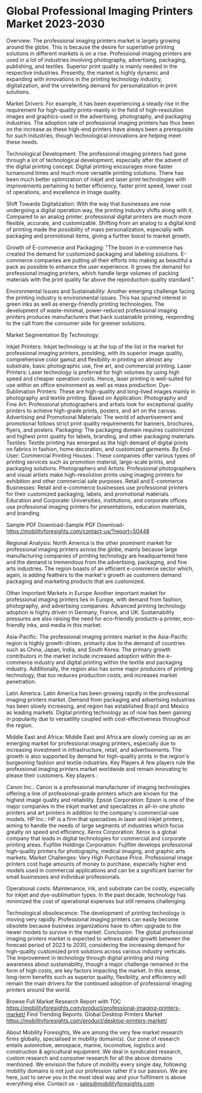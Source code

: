 # Global Professional Imaging Printers Market 2023-2030
Overview: The professional imaging printers market is largely growing around the globe. This is because the desire for superlative printing solutions in different markets is on a rise. Professional imaging printers are used in a lot of industries involving photography, advertising, packaging, publishing, and textiles. Superior print quality is mainly needed in the respective industries. Presently, the market is highly dynamic and expanding with innovations in the printing technology industry, digitalization, and the unrelenting demand for personalization in print solutions.


Market Drivers:
For example, it has been experiencing a steady rise in the requirement for high-quality prints-mainly in the field of high-resolution images and graphics-used in the advertising, photography, and packaging industries. The adoption rate of professional imaging printers has thus been on the increase as these high-end printers have always been a prerequisite for such industries, though technological innovations are helping meet these needs.


Technological Development: The professional imaging printers had gone through a lot of technological development, especially after the advent of the digital printing concept. Digital printing encourages more faster turnaround times and much more versatile printing solutions. There has been much better optimization of inkjet and laser print technologies with improvements pertaining to better efficiency, faster print speed, lower cost of operations, and excellence in image quality.


Shift Towards Digitalization: With the way that businesses are now undergoing a digital operation way, the printing industry shifts along with it. Compared to an analog printer, professional digital printers are much more flexible, accurate, and customizable. Shifting from an analog to a digital kind of printing made the possibility of mass personalization, especially with packaging and promotional items, giving a further boost to market growth.


Growth of E-commerce and Packaging: "The boom in e-commerce has created the demand for customized packaging and labeling solutions. E-commerce companies are putting all their efforts into making as beautiful a pack as possible to enhance the user experience. It grows the demand for professional imaging printers, which handle large volumes of packing materials with the print quality far above the reproduction quality standard.".


Environmental Issues and Sustainability: Another emerging challenge facing the printing industry is environmental issues. This has spurred interest in green inks as well as energy-friendly printing technologies. The development of waste-minimal, power-reduced professional imaging printers produces manufacturers that back sustainable printing, responding to the call from the consumer side for greener solutions.


Market Segmentation
By Technology:


Inkjet Printers: Inkjet technology is at the top of the list in the market for professional imaging printers, providing, with its superior image quality, comprehensive color gamut and flexibility in printing on almost any substrate, basic photographic use, fine art, and commercial printing.
Laser Printers: Laser technology is preferred for high volumes by using high speed and cheaper operation costs. Hence, laser printing is well-suited for use within an office environment as well as mass production.
Dye-Sublimation Printers: These are high-quality and long-lived images mainly in photography and textile printing.
Based on Application:
Photography and Fine Art: Professional photographers and artists look for exceptional quality printers to achieve high-grade prints, posters, and art on the canvas.
Advertising and Promotional Materials: The world of advertisement and promotional follows strict print quality requirements for banners, brochures, flyers, and posters.
Packaging: The packaging domain requires customized and highest print quality for labels, branding, and other packaging materials.
Textiles: Textile printing has emerged as the high demand of digital prints on fabrics in fashion, home decoration, and customized garments.
By End-User:
Commercial Printing Houses : These companies offer various types of printing services such as promotion material, large-scale prints, and packaging solutions.
Photographers and Artists: Professional photographers and visual artists make high-resolution prints using imaging printers for exhibition and other commercial sale purposes.
Retail and E-commerce Businesses: Retail and e-commerce businesses use professional printers for their customized packaging, labels, and promotional materials.
Education and Corporate: Universities, institutions, and corporate offices use professional imaging printers for presentations, education materials, and branding.


Sample PDF Download-Sample PDF Download- https://mobilityforesights.com/contact-us/?report=50448




Regional Analysis:
North America is the other prominent market for professional imaging printers across the globe, mainly because large manufacturing companies of printing technology are headquartered here and the demand is tremendous from the advertising, packaging, and fine arts industries. The region boasts of an efficient e-commerce sector which, again, is adding feathers to the market's growth as customers demand packaging and marketing products that are customized.


Other Important Markets in Europe Another important market for professional imaging printers lies in Europe, with demand from fashion, photography, and advertising companies. Advanced printing technology adoption is highly driven in Germany, France, and UK. Sustainability pressures are also raising the need for eco-friendly products-a printer, eco-friendly inks, and media in this market.


Asia-Pacific: The professional imaging printers market in the Asia-Pacific region is highly growth-driven, primarily due to the demand of countries such as China, Japan, India, and South Korea. The primary growth contributors in the market include increased adoption within the e-commerce industry and digital printing within the textile and packaging industry. Additionally, the region also has some major producers of printing technology, that too reduces production costs, and increases market penetration.


Latin America: Latin America has been growing rapidly in the professional imaging printers market. Demand from packaging and advertising industries has been slowly increasing, and region has established Brazil and Mexico as leading markets. Digital printing technology as of now has been gaining in popularity due to versatility coupled with cost-effectiveness throughout the region.


Middle East and Africa: Middle East and Africa are slowly coming up as an emerging market for professional imaging printers, especially due to increasing investment in infrastructure, retail, and advertisements. The growth is also supported by demand for high-quality prints in the region's burgeoning fashion and textile industries.
Key Players
A few players rule the professional imaging printers market worldwide and remain innovating to please their customers. Key players :


Canon Inc.: Canon is a professional manufacturer of imaging technologies offering a line of professional-grade printers which are known for the highest image quality and reliability.
Epson Corporation: Epson is one of the major companies in the inkjet market and specializes in all-in-one photo printers and art printers in addition to the company's commercial-use models.
HP Inc.: HP is a firm that specializes in laser and inkjet printers, aiming to handle the needs of large segments of industries which focus greatly on speed and efficiency.
Xerox Corporation: Xerox is a global company that leads in digital technologies for commercial and corporate printing areas.
Fujifilm Holdings Corporation: Fujifilm develops professional high-quality printers for photography, medical imaging, and graphic arts markets.
Market Challenges:
Very High Purchase Price. Professional image printers cost huge amounts of money to purchase, especially higher end models used in commercial applications and can be a significant barrier for small businesses and individual professionals.


Operational costs: Maintenance, ink, and substrate can be costly, especially for inkjet and dye-sublimation types. In the past decade, technology has minimized the cost of operational expenses but still remains challenging.


Technological obsolescence: The development of printing technology is moving very rapidly. Professional imaging printers can easily become obsolete because business organizations have to often upgrade to the newer models to survive in the market.
Conclusion:
The global professional imaging printers market is expected to witness stable growth between the forecast period of 2023 to 2030, considering the increasing demand for high-quality customized print solutions across various industry verticals. The improvement in technology through digital printing and rising awareness about sustainability, though a major challenge remained in the form of high costs, are key factors impacting the market. In this sense, long-term benefits such as superior quality, flexibility, and efficiency will remain the main drivers for the continued adoption of professional imaging printers around the world.


Browse Full Market Research Report with TOC https://mobilityforesights.com/product/professional-imaging-printers-market/
Find Trending Reports: 
Global Desktop Printers Market https://mobilityforesights.com/product/desktop-printers-market/




About Mobility Foresights,
We are among the very few market research firms globally, specialised in mobility domain(s). Our zone of research entails automotive, aerospace, marine, locomotive, logistics and construction & agricultural equipment. We deal in syndicated research, custom research and consumer research for all the above domains mentioned.
We envision the future of mobility every single day, following mobility domains is not just our profession rather it's our passion. We are here, just to serve you in the most ideal way and your fulfilment is above everything else. Contact us -  sales@mobilityforesights.com 




